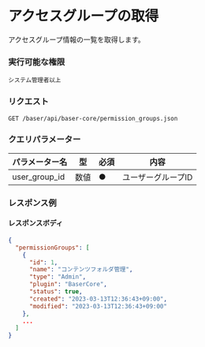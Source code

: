 # アクセスグループの取得

アクセスグループ情報の一覧を取得します。

### 実行可能な権限
```
システム管理者以上
```
 
### リクエスト
```
GET /baser/api/baser-core/permission_groups.json
```

### クエリパラメーター

| パラメーター名   | 型   | 必須  | 内容                |
|-----------|-----|-----|-------------------|
| user_group_id        | 数値  | ●   | ユーザーグループID              |


### レスポンス例
#### レスポンスボディ
```json
{
  "permissionGroups": [
    {
      "id": 1,
      "name": "コンテンツフォルダ管理",
      "type": "Admin",
      "plugin": "BaserCore",
      "status": true,
      "created": "2023-03-13T12:36:43+09:00",
      "modified": "2023-03-13T12:36:43+09:00"
    },
    ...
  ]
}

```
